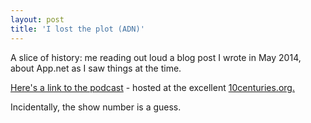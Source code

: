 ```yaml
---
layout: post
title: 'I lost the plot (ADN)'
---
```


A slice of history: me reading out loud a blog post I wrote in May 2014, about App.net as I saw things at the time.

[Here's a link to the podcast](http://bazbt3.10centuries.org/2017/03/05/i-lost-the-plot-adn) - hosted at the excellent [10centuries.org.](http://10centuries.org/)

Incidentally, the show number is a guess.
